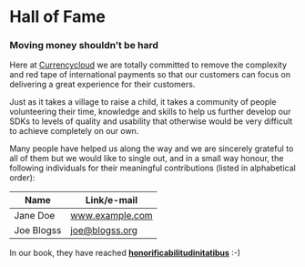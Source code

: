 # Hall of Fame
### **Moving money shouldn’t be hard**
Here at [Currencycloud][ccy] we are totally committed to remove the complexity and red tape of international payments so that our customers can focus on delivering a great experience for their customers.

Just as it takes a village to raise a child, it takes a community of people volunteering their time, knowledge and skills to help us further develop our SDKs to levels of quality and usability that otherwise would be very difficult to achieve completely on our own.

Many people have helped us along the way and we are sincerely grateful to all of them but we would like to single out, and in a small way honour, the following individuals for their meaningful contributions (listed in alphabetical order):

|Name|Link/e-mail|
|--|--|
|Jane Doe|www.example.com|
|Joe Blogss|joe@blogss.org|

 In our book, they have reached [**honorificabilitudinitatibus**][wow] :-)

[ccy]: https://www.currencycloud.com/
[wow]: https://en.wikipedia.org/wiki/Honorificabilitudinitatibus
